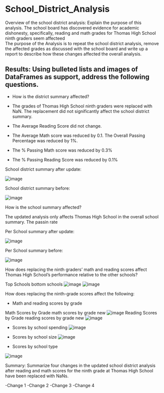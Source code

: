 # School_District_Analysis

Overview of the school district analysis: Explain the purpose of this analysis.
The school board has discovered evidence for academic dishonesty, specifically, reading and math grades for Thomas High School ninth graders seem affecteed   
The  purpose of the Analysis is to repeat the school district analysis, remove the affected grades as discussed with the school board and write up a report to describe how these changes affected the overall analysis.

 
## Results: Using bulleted lists and images of DataFrames as support, address the following questions.

 - How is the district summary affected?

  - The grades of Thomas High School ninth graders were replaced with NaN. The replacement did not significantly affect the school district summary.
   - The Average Reading Score did not change.
   - The Average Math score was reduced by 0.1. The Overall Passing Percentage was reduced by 1%. 
   - The % Passing Math score was reduced by 0.3%
   - The % Passing Reading Score was reduced by 0.1%

School district summary after update:

![image](https://user-images.githubusercontent.com/91682586/140994286-265f96bf-4330-4b56-8086-acedd586c35f.png)


School district summary before:

![image](https://user-images.githubusercontent.com/91682586/140996317-3dcadaf1-a4bf-4176-a91b-ce77f25e9046.png)


How is the school summary affected?

The updated analysis only affects Thomas High School in the overall school summary.
The passin rate

Per School summary after update:

![image](https://user-images.githubusercontent.com/91682586/140994778-e50dbe02-0f4b-482f-af34-392a706f9bc5.png)

Per School summary before:

![image](https://user-images.githubusercontent.com/91682586/140994509-fe2ad148-d3c3-4e15-bfc9-c10413b3196e.png)



How does replacing the ninth graders’ math and reading scores affect Thomas High School’s performance relative to the other schools?

Top Schools bottom  schools
![image](https://user-images.githubusercontent.com/91682586/140994927-043549f6-6119-436a-be24-4cd01d5c8c15.png)
![image](https://user-images.githubusercontent.com/91682586/140994996-2df173ef-439c-4339-b11c-a549b9685180.png)





How does replacing the ninth-grade scores affect the following:

 - Math and reading scores by grade

Math Scores by Grade
math scores by grade new ![image](https://user-images.githubusercontent.com/91682586/140995090-193b5e3c-0b65-4fcb-9501-9d41c6d83b0f.png)
Reading Scores by Grade
reading scores by  grade new ![image](https://user-images.githubusercontent.com/91682586/140995168-c00ab811-2e07-4e90-a57b-5439f3b840a6.png)

- Scores by school spending
 ![image](https://user-images.githubusercontent.com/91682586/140995639-c2baea34-3738-4942-921d-2256124e3dbf.png)

 - Scores by school size
![image](https://user-images.githubusercontent.com/91682586/140995815-51b05cd0-83ab-4876-a590-d8e6480d7204.png)
 - Scores by school type

![image](https://user-images.githubusercontent.com/91682586/140995899-da08c16a-f973-47ca-b69d-d9de991c71c3.png)


Summary: Summarize four changes in the updated school district analysis after reading and math scores for the ninth grade at Thomas High School have been replaced with NaNs.

-Change 1
-Change 2
-Change 3
-Change 4

